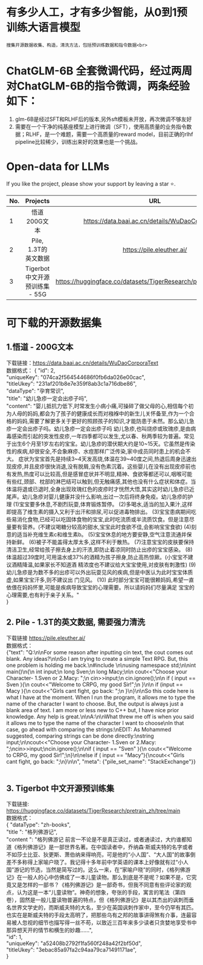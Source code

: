 # 有多少人工，才有多少智能，从0到1预训练大语言模型
    搜集开源数据收集、构造，清洗方法，包括预训练数据和指令数据<br>


# ChatGLM-6B 全套微调代码，经过两周对ChatGLM-6B的指令微调，两条经验如下：<br>
1. glm-6B是经过SFT和RLHF后的版本,另外sft模板未开放，再次微调不够友好<br>
2. 需要在一个干净的纯基座模型上进行微调（SFT），使用高质量的业务指令数据；RLHF，是一个难题，需要一个高质量的reward model，目前正确的rlhf pipeline比较稀少，训练出来好的效果也是一个挑战。<br>



# Open-data for LLMs 

 If you like the project, please show your support by leaving a star ⭐.

 | No. |Projects |                        URL                        | Comments | secret |
 |-----| :-----------:  |:-------------------------------------------------:|:--------:|:------:| 
 | 1   |悟道 200G文本 | https://data.baai.ac.cn/details/WuDaoCorporaText  |     | 不需要秘钥 |
 | 2   |Pile, 1.3T的英文数据|             https://pile.eleuther.ai/             |  需要强力清洗  | 不需要秘钥  |
 | 3    |Tigerbot 中文开源预训练集 - 55G |  https://huggingface.co/datasets/TigerResearch/pretrain_zh/tree/main |   |不需要秘钥|


# 可下载的开源数据集
## 1.悟道 - 200G文本  
下载链接：https://data.baai.ac.cn/details/WuDaoCorporaText  
数据格式：
{
        "id": 2,<br>
        "uniqueKey": "074ca2f564544686f0fb6da026e00cac",<br>
        "titleUkey": "231af201b8e7e359f8ab3c1a716dbe86",<br>
        "dataType": "孕育常识",<br>
        "title": "幼儿急疹一定会出疹子吗",<br>
        "content": "婴儿抵抗力低下,时常发生小病小痛,可操碎了做父母的心,相信每个初为人母的妈妈,都会为了孩子的健康成长而对襁褓中的新生儿关怀备至,作为一个合格的妈妈,需要了解更多关于更好的照顾孩子的知识,才能防患于未然。那么幼儿急疹一定会出疹子吗。幼儿急疹一定会出疹子吗 幼儿急疹,也叫烧疹或玫瑰疹,是由病毒感染而引起的突发性皮疹,一年四季都可以发生,尤以春、秋两季较为普遍。常见于出生6个月至1岁左右的宝宝。幼儿急疹的潜伏期大约是10~15天。它虽然是传染性的疾病,却很安全,不会象麻疹、水痘那样广泛传染,家中成员同时患上的机会不大。 症状为宝宝首先是持续3~4天发高烧,体温在39~40度之间,热退后周身迅速出现皮疹,并且皮疹很快消退,没有脱屑,没有色素沉着。这些婴儿在没有出现皮疹前也有发热,热度可以比较高,但是感冒症状并不明显,精神、食欲等都还可以,咽喉可能有些红,颈部、枕部的淋巴结可以触到,但无触痛感,其他也没有什么症状和体症。当体温将退或已退时,全身出现玫瑰红色的皮疹时才恍然大悟,其实这时幼儿急疹已近尾声。幼儿急疹对婴儿健康并没什么影响,出过一次后将终身免疫。幼儿急疹的护理 (1)宝宝要多休息,不剧烈玩耍,体育锻炼暂停。 (2)多喝水,适当的加入果汁,这样即提高了维生素的摄入又利于出汗和排尿,可以促进毒物排出。 (3)宝宝患病期间吃些易消化食物,已经可以吃固体食物的宝宝,此时吃流质或半流质饮食。但是注意尽量要有营养。(不建议喝糖分较高的甜水,宝宝此时食欲不佳,会影响宝宝食欲) (4)刻意的适当补充维生素c和维生素b。 (5)宝宝休息的地方要安静,空气注意流通并保持新鲜。 (6)被子不能盖得太厚太多,这样不利于散热。 (7)注意宝宝的皮肤要保持清洁卫生,经常给孩子擦去身上的汗渍,即防止着凉同时防止出疹的宝宝感染。 (8)体温超过39度时,可用温水或37%的酒精为孩子擦身,防止高热惊厥。(小宝宝不建议酒精降温,如果家长不知道酒 精浓度也不建议给大宝宝使用,对皮肤有刺激性) (9)幼儿急疹是为数不多的出疹可以外出玩耍见风的疾病,但是中医认为此时宝宝体质虚,如果宝宝汗多,则不建议出 门见风。 (10) 此时部分宝宝可能很赖妈妈,希望一直依偎在妈妈怀里,可能是疾病导致宝宝的心理需要。所以请妈妈们尽量满足 宝宝的心理需要,也有利于亲子关系。"<br>
    }
<br>

## 2. Pile - 1.3T的英文数据, 需要强力清洗  
下载链接 https://pile.eleuther.ai/  
数据格式：  
{"text": "Q:\n\nFor some reason after inputting cin text, the cout comes out blank. Any ideas?\n\nSo I am trying to create a simple Text RPG. But, this one problem is holding me back.\n#include <iostream>\n\nusing namespace std;\n\nint main()\n{\n int input;\n long Sven;\n long Macy;\n\n  cout<<\"Choose your Character- 1.Sven or 2.Macy: \";\n cin>>input;\n cin.ignore();\n\n if ( input == Sven ){\n cout<<\"Welcome to CRPG, my good Sir!\";\n }\n\n if (input == Macy ){\n cout<<\"Girls cant fight, go back: \";\n }\n}\n\nSo this code here is what I have at the moment. When I run the program, it allows me to type the name of the character I want to choose. But, the output is always just a blank area of text. I am more or less new to C++ but, I have nice prior knowledge. Any help is great.\n\nA:\n\nWhat threw me off is when you said it allows me to type the name of the character I want to choose\nIn that case, go ahead with comparing the strings:\nEDIT: As Mohammed suggested, comparing strings can be done directly:\nstring input;\n\ncout<<\"Choose your Character- 1.Sven or 2.Macy: \";\ncin>>input;\ncin.ignore();\n\nif ( input == \"Sven\" ){\n cout<<\"Welcome to CRPG, my good Sir!\";\n}\n\nelse if ( input == \"Macy\"){\ncout<<\"Girls cant fight, go back: \";\n}\n\n", "meta": {"pile_set_name": "StackExchange"}}<br>
<br>

## 3. Tigerbot 中文开源预训练集 <br>
下载链接: https://huggingface.co/datasets/TigerResearch/pretrain_zh/tree/main <br>
数据格式：<br>
{
        "dataType": "zh-books", <br>
        "title ": "格列佛游记", <br>
        "content ": "格列佛游记 前言一不论是不是真正读过，或者通读过，大约谁都知道《格列佛游记》是一部世界名著。在中国读者中，乔纳森·斯威夫特的名字或者不如莎士比亚、狄更斯、萧伯纳来得响亮，可是他的“小人国”、“大人国”的故事倒差不多称得上家喻户晓了。我记得十多年前中学英语的课本上好像就有过“小人国”游记的节选，当然是简写过的。这么一来，在“家喻户晓”的同时，《格列佛游记》在一般人的心中仿佛成了一本儿童读物。那么到底是不是呢？如果不是，它究竟又是怎样的一部书？《格列佛游记》是一部奇书，但我不同意有些评论家的观点，认为这是一本“儿童读物”。神奇的想象，夸张的手段，寓言的笔法（第四卷），固然是一般儿童读物普遍的特点，但《格列佛游记》是以其杰出的讽刺而垂名世界文学史的，而斯威夫特的大名，至少在英国讽刺作家中，至今仍罕有其匹。也实在是斯威夫特的手段太高明了，把那些乌有之邦的故事讲得煞有介事，连最容易被人忽视的细节也描写得一丝不苟，以致近三百年来多少读者只贪婪地享受书中那异想天开的情节和横生的妙趣……", <br>
        "id": 1,<br>
        "uniqueKey": "a52408b2792f1fa560f248a42f2bf50d",<br>
        "titleUkey": "3ebac85a97fa2c94aa79ca71491171ae",<br>
    }<br>
    
    
